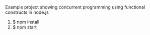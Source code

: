 Example project showing concurrent programming using functional constructs in node.js

1. $ npm install
2. $ npm start
